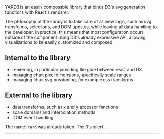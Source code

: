 YARD3 is an easily composable library that binds D3's svg generation functions with React's renderer.

The philosophy of the library is to take care of all view logic, such as svg transforms, selections, and DOM updates, while leaving all data handling to the developer. In practice, this means that most configuration occurs outside of the component using D3's already expressive API, allowing visualizations to be easily customized and composed.


## Internal to the library

* rendering, in particular providing the glue between react and D3
* managing chart pixel dimensions, specifically scale ranges
* managing chart svg positioning, for example css transforms


## External to the library

* data transforms, such as x and y accessor functions
* scale domains and interpolation methods
* DOM event handling


The name: `Yard` was already taken.  The 3's silent.

---
